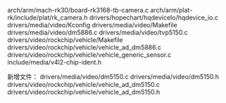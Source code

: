 arch/arm/mach-rk30/board-rk3168-tb-camera.c
arch/arm/plat-rk/include/plat/rk_camera.h
drivers/hopechart/hqdeviceIo/hqdevice_io.c
drivers/media/video/Kconfig
drivers/media/video/Makefile
drivers/media/video/dm5886.c
drivers/media/video/tvp5150.c
drivers/video/rockchip/vehicle/Makefile
drivers/video/rockchip/vehicle/vehicle_ad_dm5886.c
drivers/video/rockchip/vehicle/vehicle_generic_sensor.c
include/media/v4l2-chip-ident.h              

 
新增文件：
drivers/media/video/dm5150.c
drivers/media/video/dm5150.h
drivers/video/rockchip/vehicle/vehicle_ad_dm5150.c
drivers/video/rockchip/vehicle/vehicle_ad_dm5150.h
